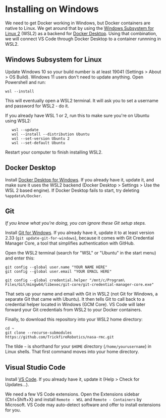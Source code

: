# Installing on Windows

We need to get Docker working in Windows, but Docker containers are native to Linux. We get around that by using the [Windows Subsystem for Linux 2](https://docs.microsoft.com/en-us/windows/wsl/faq) (WSL2) as a backend for [Docker Desktop](https://www.docker.com/products/docker-desktop). Using that combination, we will connect VS Code through Docker Desktop to a container runnning in WSL2.

## Windows Subsystem for Linux
Update Windows 10 so your build number is at least 19041 (Settings > About > OS Build). Windows 11 users don't need to update anything. Open Powershell and run:
```
wsl --install
```
This will eventually open a WSL2 terminal. It will ask you to set a username and password for WSL2 - do it.

If you already have WSL 1 or 2, run this to make sure you're on Ubuntu using WSL2:
```
   wsl --update
   wsl --install --distribution Ubuntu
   wsl --set-version Ubuntu 2
   wsl --set-default Ubuntu
```
Restart your computer to finish installing WSL2.

## Docker Desktop
Install [Docker Desktop for Windows](https://www.docker.com/products/docker-desktop). If you already have it, update it, and make sure it uses the WSL2 backend (Docker Desktop > Settings > Use the WSL 2 based engine). If Docker Desktop fails to start, try deleting `%appdata%/Docker`.

## Git
*If you know what you're doing, you can ignore these Git setup steps.*

Install [Git for Windows](https://git-scm.com/download/win). If you already have it, update it to at least version 2.33 (`git update-git-for-windows`), because it comes with Git Credential Manager Core, a tool that simplifies authentication with GitHub.

Open the WSL2 terminal (search for "WSL" or "Ubuntu" in the start menu) and enter this:
```
git config --global user.name "YOUR NAME HERE"
git config --global user.email "YOUR EMAIL HERE"

git config --global credential.helper "/mnt/c/Program\ Files/Git/mingw64/libexec/git-core/git-credential-manager-core.exe"
```
That sets up your name and email with Git in WSL2 (not Git for Windows, a separate Git that came with Ubuntu). It then tells Git to call back to a credential helper located in Windows (GCM Core). VS Code will later forward your Git credentials from WSL2 to your Docker containers.

Finally, to download this repository into your WSL2 home directory:
```
cd ~
git clone --recurse-submodules https://github.com/TrickfireRobotics/nasa-rmc.git
```
The tilde `~` is shorthand for your `$HOME` directory (`/home/yourusername`) in Linux shells. That first command moves into your home directory.

## Visual Studio Code
Install [VS Code](https://code.visualstudio.com/). If you already have it, update it (Help > Check for Updates...).

We need a few VS Code extensions. Open the Extensions sidebar (Ctrl+Shift+X) and install `Remote - WSL` and `Remote - Containers` by Microsoft. VS Code may auto-detect software and offer to install extensions for you.
